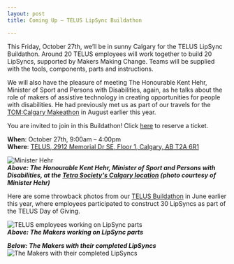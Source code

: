 ```yaml
---
layout: post
title: Coming Up — TELUS LipSync Buildathon

---
```


<p>This Friday, October 27th, we’ll be in sunny Calgary for the TELUS LipSync Buildathon. Around 20 TELUS employees will work together to build 20 LipSyncs, supported by Makers Making Change. Teams will be supplied with the tools, components, parts and instructions.</p>

<p>We will also have the pleasure of meeting The Honourable Kent Hehr, Minister of Sport and Persons with Disabilities, again, as he talks about the role of makers of assistive technology in creating opportunities for people with disabilities. He had previously met us as part of our travels for the <a title="Learn more about the TOM:Calgary Makeathon" href="http://www.neilsquire.ca/latest-news/technology-news/lipsync-update-tomcalgary-lipsync-buildathon/" target="_blank" rel="noopener"><abbr title="Tikkun Olam Makers">TOM</abbr>:Calgary Makeathon</a> in August earlier this year.</p>

<p>You are invited to join in this Buildathon! Click <a title="Sign up for the Buildathon on Eventbrite" href="https://www.eventbrite.com/e/lipsync-buildathon-calgary-tickets-38564594741" target="_blank" rel="noopener">here</a> to reserve a ticket.</p>

<p><strong>When</strong>: October 27th, 9:00am – 4:00pm<br><strong>Where</strong>: <a title="View this location on Google Maps" href="https://goo.gl/maps/ZAGRMf5PMJG2" target="_blank" rel="noopener">TELUS, 2912 Memorial Dr <abbr title="Southeast">SE</abbr>, Floor 1, Calgary, <abbr title="Alberta">AB</abbr> T2A 6R1</a></p>

<p><img class="aligncenter size-full wp-image-14947" title="Minister Hehr" alt="Minister Hehr" src="http://www.neilsquire.ca/wp-content/uploads/2017/10/kenthehr.jpg">
<br><em><strong>Above: The Honourable Kent Hehr, Minister of Sport and Persons with Disabilities, at the <a title="View the Tetra Society Calgary Chapter page" href="http://www.tetrasociety.org/community/chapters/calgary.php" target="_blank" rel="noopener">Tetra Society's Calgary location</a> (photo courtesy of Minister Hehr)</strong></em></p>

<p>Here are some throwback photos from our <a title="Read more about the TELUS Buildathon" href="http://www.neilsquire.ca/latest-news/telus-buildathon/">TELUS Buildathon</a> in June earlier this year, where employees participated to construct 30 LipSyncs as part of the TELUS Day of Giving.</p>

<p><img class="aligncenter size-full wp-image-14948" title="TELUS employees working on LipSync parts" alt="TELUS employees working on LipSync parts" src="http://www.neilsquire.ca/wp-content/uploads/2017/10/DSCN0724.jpg">
<br><em><strong>Above: The Makers working on LipSync parts</strong></em></p>

<p><em><strong>Below: The Makers with their completed LipSyncs</strong></em>
<img class="aligncenter size-full wp-image-14949" title="The Makers with their completed LipSyncs" alt="The Makers with their completed LipSyncs" src="http://www.neilsquire.ca/wp-content/uploads/2017/10/DSCN0745.jpg"></p>
